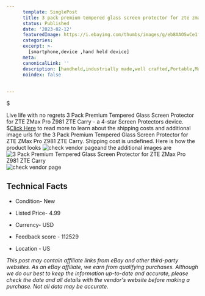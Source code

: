 ```yaml
---
      template: SinglePost
      title: 3 pack premium tempered glass screen protector for zte zmax pro z981 zte carry
      status: Published
      date: '2023-02-12'
      featuredImage: https://i.ebayimg.com/thumbs/images/g/eb8AAOSwCe1fxfZF/s-l225.jpg
      categories: 
      excerpt: >-
        [smartphone,device ,hand held device]
      meta:
      canonicalLink: ''
      description: [handheld,industrially made,well crafted,Portable,Mobile,Compact,Convenient,Lightweight,Maneuverable,Man-portable,Miniature,Carriable,Hand-held,Light,Holdable,Transportable,Mobile device,Pocket-sized,On-the-go,Wireless,Cordless,Compact size,Convenient size, smartphone,device ,hand held device]
      noindex: false
      
        
---
```

$

Live life with no regrets 3 Pack Premium Tempered Glass Screen Protector for ZTE ZMax Pro Z981  ZTE Carry - a 4-star Screen Protectors device.
$[Click Here](https://www.ebay.com/itm/143868384359?hash=item217f395467%3Ag%3Aeb8AAOSwCe1fxfZF&amdata=enc%3AAQAHAAAA4PmQp5C0fTymuMY2MAP91jnRRnIgF%2Fr4agkT1%2FHDPMLMEuhzIl7ZsMbNVh9tBvCQIeJ%2FO5UKXjB8r1E8Kdut%2FMYlZy9u8LtEu%2BOBjgniMCptaYwRb%2Fkf6G5BF3F20CzAS6exUwd80dxbsI0HD6GMhBrIJlTb1cqb8nw3WmvhdEtiyBsKat0evURF0rt63v1DPabvX67SvkFXAMhdAHJEZiBkgqrRMkCBjdI14vRAHAbZHQPsvHFUR4o%2BSXcBOIMlrY7jGSagywDDrkE3HUQrt1L8NNBjF1%2Bp8Iue%2BaFGWHM7&mkevt=1&mkcid=1&mkrid=711-53200-19255-0&campid=%253CePNCampaignId%253E&customid=%253CreferenceId%253E&toolid=10049) to read more to learn about the shipping costs and additional image urls for the 3 Pack Premium Tempered Glass Screen Protector for ZTE ZMax Pro Z981  ZTE Carry. Shipping cost is undefined. Here is how the product looks ![check vendor page](https://i.ebayimg.com/thumbs/images/g/eb8AAOSwCe1fxfZF/s-l225.jpg)and the additional images are![3 Pack Premium Tempered Glass Screen Protector for ZTE ZMax Pro Z981  ZTE Carry](https://i.ebayimg.com/images/g/eb8AAOSwCe1fxfZF/s-l1200.jpg)![check vendor page](https://origin-galleryplus.ebayimg.com/ws/web/143868384359_2_0_1/225x225.jpg,https://origin-galleryplus.ebayimg.com/ws/web/143868384359_3_0_1/225x225.jpg,https://origin-galleryplus.ebayimg.com/ws/web/143868384359_4_0_1/225x225.jpg,https://origin-galleryplus.ebayimg.com/ws/web/143868384359_5_0_1/225x225.jpg)



 ## Technical Facts 



     
      

 - Condition- New 


      

 - Listed Price- 4.99 


      

 - Currency- USD 


      

 - Feedback score - 112529 


      

 - Location - US 


      
      

 *_This post may contain affiliate links from eBay and other third-party websites. As an eBay affiliate, we earn from qualifying purchases. Although we do our best to keep the information up-to-date and accurate, please check the date and all details with the vendor's website before making a purchase. Not all data may be accurate._*






